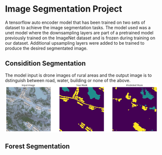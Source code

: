 # Image Segmentation Project
A tensorflow auto encoder model that has been trained on two sets of dataset to achieve the image segmentation tasks. The model used was a unet model where the downsampling layers are part of a pretrained model previously trained on the ImageNet dataset and is frozen during training on our dataset. Additional upsampling layers were added to be trained to produce the desired segmentated image. 

## Considition Segmentation
The model input is drone images of rural areas and the output image is to dstinguish between road, water, building or none of the above. ![Considition](./img/Predictions3.png)

## Forest Segmentation 
